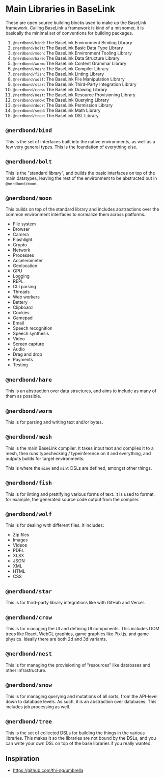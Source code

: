 # Main Libraries in BaseLink

These are open source building blocks used to make up the BaseLink
framework. Calling BaseLink a framework is kind of a misnomer, it is
basically the minimal set of conventions for building packages.

1. `@nerdbond/bind`: The BaseLink Environment Binding Library
1. `@nerdbond/bolt`: The BaseLink Basic Data Type Library
1. `@nerdbond/moon`: The BaseLink Environment Tooling Library
1. `@nerdbond/hare`: The BaseLink Data Structure Library
1. `@nerdbond/worm`: The BaseLink Content Grammar Library
1. `@nerdbond/mesh`: The BaseLink Compiler Library
1. `@nerdbond/fish`: The BaseLink Linting Library
1. `@nerdbond/wolf`: The BaseLink File Manipulation Library
1. `@nerdbond/star`: The BaseLink Third-Party Integration Library
1. `@nerdbond/crow`: The BaseLink Drawing Library
1. `@nerdbond/nest`: The BaseLink Resource Provisioning Library
1. `@nerdbond/snow`: The BaseLink Querying Library
1. `@nerdbond/door`: The BaseLink Permission Library
1. `@nerdbond/seed`: The BaseLink Math Library
1. `@nerdbond/tree`: The BaseLink DSL Library

## `@nerdbond/bind`

This is the set of interfaces built into the native environments, as
well as a few very general types. This is the foundation of everything
else.

## `@nerdbond/bolt`

This is the "standard library", and builds the basic interfaces on top
of the main datatypes, leaving the rest of the environment to be
abstracted out in `@nerdbond/moon`.

## `@nerdbond/moon`

This builds on top of the standard library and includes abstractions
over the common environment interfaces to normalize them across
platforms.

- File system
- Browser
- Camera
- Flashlight
- Crypto
- Network
- Processes
- Accelerometer
- Geolocation
- GPU
- Logging
- REPL
- CLI parsing
- Threads
- Web workers
- Battery
- Clipboard
- Cookies
- Gamepad
- Email
- Speech recognition
- Speech synthesis
- Video
- Screen capture
- Audio
- Drag and drop
- Payments
- Testing

## `@nerdbond/hare`

This is an abstraction over data structures, and aims to include as many
of them as possible.

## `@nerdbond/worm`

This is for parsing and writing text and/or bytes.

## `@nerdbond/mesh`

This is the main BaseLink compiler. It takes input text and compiles it
to a mesh, then runs typechecking / typeinference on it and everything,
and outputs builds for target environments.

This is where the `mine` and `mint` DSLs are defined, amongst other
things.

## `@nerdbond/fish`

This is for linting and prettifying various forms of text. It is used to
format, for example, the generated source code output from the compiler.

## `@nerdbond/wolf`

This is for dealing with different files. It includes:

- Zip files
- Images
- Videos
- PDFs
- XLSX
- JSON
- XML
- HTML
- CSS

## `@nerdbond/star`

This is for third-party library integrations like with GitHub and
Vercel.

## `@nerdbond/crow`

This is for managing the UI and defining UI components. This includes
DOM trees like React, WebGL graphics, game graphics like Pixi.js, and
game physics. Ideally there are both 2d and 3d variants.

## `@nerdbond/nest`

This is for managing the provisioning of "resources" like databases and
other infrastructure.

## `@nerdbond/snow`

This is for managing querying and mutations of all sorts, from the
API-level down to database levels. As such, it is an abstraction over
databases. This includes job processing as well.

## `@nerdbond/tree`

This is the set of collected DSLs for building the things in the various
libraries. This makes it so the libraries are not bound by the DSLs, and
you can write your own DSL on top of the base libraries if you really
wanted.

## Inspiration

- https://github.com/thi-ng/umbrella

